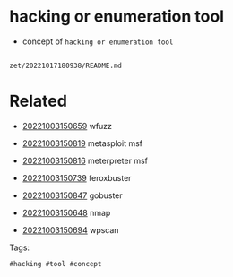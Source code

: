 # hacking or enumeration tool

- concept of `hacking or enumeration tool`

```
```

` zet/20221017180938/README.md `

# Related

- [20221003150659](/zet/20221003150659/README.md) wfuzz

- [20221003150819](/zet/20221003150819/README.md) metasploit msf

- [20221003150816](/zet/20221003150816/README.md) meterpreter msf

- [20221003150739](/zet/20221003150739/README.md) feroxbuster

- [20221003150847](/zet/20221003150847/README.md) gobuster

- [20221003150648](/zet/20221003150648/README.md) nmap

- [20221003150694](/zet/20221003150694/README.md) wpscan

Tags:

    #hacking #tool #concept
